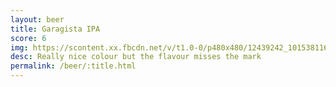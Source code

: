 ```yaml
---
layout: beer
title: Garagista IPA
score: 6
img: https://scontent.xx.fbcdn.net/v/t1.0-0/p480x480/12439242_10153811611693745_5295129091092363707_n.jpg?oh=db8e2b83e8896bdd32c1c3dab295fe34&oe=58C02693
desc: Really nice colour but the flavour misses the mark
permalink: /beer/:title.html
---
```

